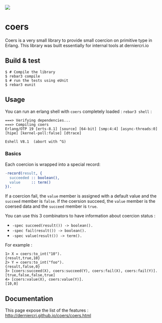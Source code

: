 ![](https://travis-ci.org/derniercri/coers.svg?branch=master)

coers
=====

Coers is a very small library to provide small coercion
on primitive type in Erlang. This library was built
essentially for internal tools at derniercri.io

Build & test
-----
    $ # Compile the library
    $ rebar3 compile
    $ # run the tests using eUnit
    $ rebar3 eunit


Usage
--------

You can run an erlang shell with `coers` completely loaded : `rebar3 shell` :

```shell 
===> Verifying dependencies...
===> Compiling coers
Erlang/OTP 19 [erts-8.1] [source] [64-bit] [smp:4:4] [async-threads:0] [hipe] [kernel-poll:false] [dtrace]

Eshell V8.1  (abort with ^G)
```

### Basics

Each coercion is wrapped into a special record: 

```erlang
-record(result, {
  succeeded :: boolean(),
  value     :: term()
}).
```

If a coercion fail, the `value` member is assigned with a default value and the `succeed`
member is `false`. If the coersion succeed, the `value` member is the coersed data and the 
`succeed` member is `true`.

You can use this 3 combinators to have information about coercion status : 

-  `-spec succeed(result()) -> boolean().`
-  `-spec fail(result()) -> boolean().`
-  `-spec value(result()) -> term().`

For example : 

```shell
1> X = coers:to_int("10").
{result,true,10}
2> Y = coers:to_int("foo").
{result,false,0}
3> [coers:succeed(X), coers:succeed(Y), coers:fail(X), coers:fail(Y)].
[true,false,false,true]
4> [coers:value(X), coers:value(Y)].
[10,0]
```

Documentation
--------

This page expose the list of the features : <http://derniercri.github.io/coers/coers.html>



